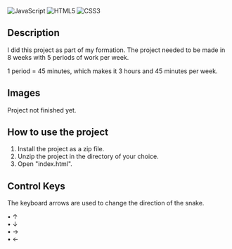 ![JavaScript](https://img.shields.io/badge/javascript-%23323330.svg?style=for-the-badge&logo=javascript&logoColor=%23F7DF1E) ![HTML5](https://img.shields.io/badge/html5-%23E34F26.svg?style=for-the-badge&logo=html5&logoColor=white) ![CSS3](https://img.shields.io/badge/css3-%231572B6.svg?style=for-the-badge&logo=css3&logoColor=white)

## Description 
I did this project as part of my formation. The project needed to be made in 8 weeks with 5 periods of work per week.

1 period = 45 minutes, which makes it 3 hours and 45 minutes per week.

## Images
Project not finished yet.

## How to use the project
1) Install the project as a zip file.
2) Unzip the project in the directory of your choice.
3) Open "index.html".

## Control Keys
The keyboard arrows are used to change the direction of the snake.

  • ↑  
  • ↓  
  • →  
  • ← 

